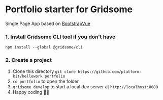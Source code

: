 # Portfolio starter for Gridsome

Single Page App based on [BootstrapVue](https://bootstrap-vue.org/)

### 1. Install Gridsome CLI tool if you don't have

`npm install --global @gridsome/cli`

### 2. Create a project

1. Clone this directory `git clone https://github.com/platform-kit/hellowork portfolio`
2. `cd portfolio` to open the folder
3. `gridsome develop` to start a local dev server at `http://localhost:8080`
4. Happy coding 🎉🙌
